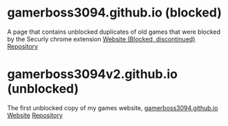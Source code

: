 # gamerboss3094.github.io (blocked)
A page that contains unblocked duplicates of old games that were blocked by the Securly chrome extension
[Website (Blocked, discontinued)](https://gamerboss3094.github.io)
[Repository](https://github.com/Gamerboss3094v2/gamerboss3094v2.github.io)

# gamerboss3094v2.github.io (unblocked)
The first unblocked copy of my games website, [gamerboss3094.github.io](https://gamerboss3094.github.io)
[Website](https://gamerboss3094v2.github.io)
[Repository](https://github.com/Gamerboss3094v2/gamerboss3094v2.github.io)
